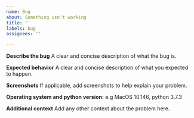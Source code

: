 ```yaml
---
name: Bug
about: Something isn't working
title: ''
labels: bug
assignees: ''

---
```


**Describe the bug**
A clear and concise description of what the bug is.

**Expected behavior**
A clear and concise description of what you expected to happen.

**Screenshots**
If applicable, add screenshots to help explain your problem.

**Operating system and python version:**
e.g MacOS 10.146, python 3.7.3

**Additional context**
Add any other context about the problem here.
